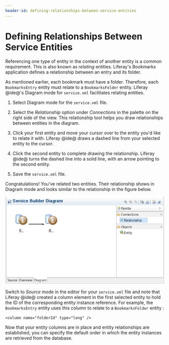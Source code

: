 ```yaml
---
header-id: defining-relationships-between-service-entities
---
```


# Defining Relationships Between Service Entities

Referencing one type of entity in the context of another entity is a common
requirement. This is also known as *relating* entities. Liferay's Bookmarks
application defines a relationship between an entry and its folder.

As mentioned earlier, each bookmark must have a folder. Therefore, each
`BookmarksEntry` entity must relate to a `BookmarksFolder` entity. Liferay
@ide@'s Diagram mode for `service.xml` facilitates relating entities. 

1.  Select Diagram mode for the `service.xml` file. 

2.  Select the *Relationship* option under *Connections* in the palette on the 
    right side of the view. This relationship tool helps you draw relationships
    between entities in the diagram.

3.  Click your first entity and move your cursor over to the entity you'd like 
    to relate it with. Liferay @ide@ draws a dashed line from your selected
    entity to the cursor.

4.  Click the second entity to complete drawing the relationship. Liferay @ide@ 
    turns the dashed line into a solid line, with an arrow pointing to the
    second entity.

5.  Save the `service.xml` file. 

Congratulations! You've related two entities. Their relationship shows in
Diagram mode and looks similar to the relationship in the figure below. 

![Figure 1: Relating entities is a snap in Liferay @ide@'s *Diagram* mode for `service.xml`.](../../../../images/service-builder-relate-entities.png)

Switch to *Source* mode in the editor for your `service.xml` file and note that
Liferay @ide@ created a column element in the first selected entity to hold the
ID of the corresponding entity instance reference. For example, the
`BookmarksEntry` entity uses this column to relate to a `BookmarksFolder` entity :

    <column name="folderId" type="long" />

Now that your entity columns are in place and entity relationships are
established, you can specify the default order in which the entity instances are
retrieved from the database. 

